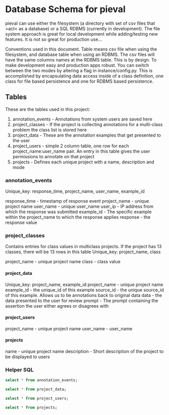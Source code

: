 # Database Schema for pieval
pieval can use either the filesystem (a directory with set of csv files that >act< as a database) or a SQL RDBMS (currently in development).  The file system approach is great for local development while adding/testing new features.  It is not so great for production use...

Conventions used in this document.  Table means csv file when using the filesystem, and database table when using an RDBMS.  The csv files will have the same columns names at the RDBMS table.  This is by design.  To make development easy and production apps robust.  You can switch between the two modes by altering a flag in instance/config.py.  This is accomplished by encapsulating data access inside of a class definition, one class for file based persistence and one for RDBMS based persistence.

## Tables
These are the tables used in this project:  
1. annotation_events - Annotations from system users are saved here
1. project_classes - If the project is collecting annotations for a multi-class problem the class list is stored here
1. project_data - These are the annotation examples that get presented to the user
1. project_users - simple 2 column table, one row for each project_name:user_name pair.  An entry in this table gives the user permissions to annotate on that project
1. projects - Defines each unique project with a name, description and mode

### annotation_events
Unique_key: response_time, project_name, user_name, example_id

response_time - timestamp of response event
project_name - unique project name
user_name - unique user_name
user_ip - IP address from which the response was submitted
example_id - The specific example within the project_name to which the response applies
response - the response value

### project_classes
Contains entries for class values in multiclass projects.  If the project has 13 classes, there will be 13 rows in this table
Unique_key: project_name, class

project_name - unique project name
class - class value


#### project_data
Unique_key: project_name, example_id
project_name - unique project name
example_id - the unique_id of this example
source_id - the unique source_id of this example.  Allows us to tie annotations back to original data
data - the data presented to the user for review
prompt - The prompt containing the assertion the user either agrees or disagrees with

#### project_users
project_name - unique project name
user_name - user_name

#### projects
name - unique project name
description - Short description of the project to be displayed to users


### Helper SQL
```SQL
select * from annotation_events;

select * from project_data;

select * from project_users;

select * from projects;
```
